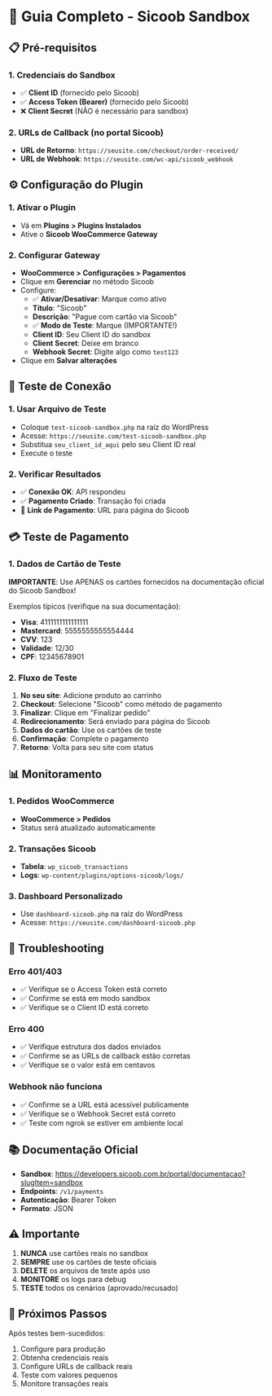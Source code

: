 # 🧪 Guia Completo - Sicoob Sandbox

## 📋 Pré-requisitos

### 1. Credenciais do Sandbox
- ✅ **Client ID** (fornecido pelo Sicoob)
- ✅ **Access Token (Bearer)** (fornecido pelo Sicoob)
- ❌ **Client Secret** (NÃO é necessário para sandbox)

### 2. URLs de Callback (no portal Sicoob)
- **URL de Retorno**: `https://seusite.com/checkout/order-received/`
- **URL de Webhook**: `https://seusite.com/wc-api/sicoob_webhook`

## ⚙️ Configuração do Plugin

### 1. Ativar o Plugin
- Vá em **Plugins > Plugins Instalados**
- Ative o **Sicoob WooCommerce Gateway**

### 2. Configurar Gateway
- **WooCommerce > Configurações > Pagamentos**
- Clique em **Gerenciar** no método Sicoob
- Configure:
  - ✅ **Ativar/Desativar**: Marque como ativo
  - **Título**: "Sicoob"
  - **Descrição**: "Pague com cartão via Sicoob"
  - ✅ **Modo de Teste**: Marque (IMPORTANTE!)
  - **Client ID**: Seu Client ID do sandbox
  - **Client Secret**: Deixe em branco
  - **Webhook Secret**: Digite algo como `test123`
- Clique em **Salvar alterações**

## 🧪 Teste de Conexão

### 1. Usar Arquivo de Teste
- Coloque `test-sicoob-sandbox.php` na raiz do WordPress
- Acesse: `https://seusite.com/test-sicoob-sandbox.php`
- Substitua `seu_client_id_aqui` pelo seu Client ID real
- Execute o teste

### 2. Verificar Resultados
- ✅ **Conexão OK**: API respondeu
- ✅ **Pagamento Criado**: Transação foi criada
- 🔗 **Link de Pagamento**: URL para página do Sicoob

## 💳 Teste de Pagamento

### 1. Dados de Cartão de Teste
**IMPORTANTE**: Use APENAS os cartões fornecidos na documentação oficial do Sicoob Sandbox!

Exemplos típicos (verifique na sua documentação):
- **Visa**: 4111111111111111
- **Mastercard**: 5555555555554444
- **CVV**: 123
- **Validade**: 12/30
- **CPF**: 12345678901

### 2. Fluxo de Teste
1. **No seu site**: Adicione produto ao carrinho
2. **Checkout**: Selecione "Sicoob" como método de pagamento
3. **Finalizar**: Clique em "Finalizar pedido"
4. **Redirecionamento**: Será enviado para página do Sicoob
5. **Dados do cartão**: Use os cartões de teste
6. **Confirmação**: Complete o pagamento
7. **Retorno**: Volta para seu site com status

## 📊 Monitoramento

### 1. Pedidos WooCommerce
- **WooCommerce > Pedidos**
- Status será atualizado automaticamente

### 2. Transações Sicoob
- **Tabela**: `wp_sicoob_transactions`
- **Logs**: `wp-content/plugins/options-sicoob/logs/`

### 3. Dashboard Personalizado
- Use `dashboard-sicoob.php` na raiz do WordPress
- Acesse: `https://seusite.com/dashboard-sicoob.php`

## 🔧 Troubleshooting

### Erro 401/403
- ✅ Verifique se o Access Token está correto
- ✅ Confirme se está em modo sandbox
- ✅ Verifique se o Client ID está correto

### Erro 400
- ✅ Verifique estrutura dos dados enviados
- ✅ Confirme se as URLs de callback estão corretas
- ✅ Verifique se o valor está em centavos

### Webhook não funciona
- ✅ Confirme se a URL está acessível publicamente
- ✅ Verifique se o Webhook Secret está correto
- ✅ Teste com ngrok se estiver em ambiente local

## 📚 Documentação Oficial

- **Sandbox**: https://developers.sicoob.com.br/portal/documentacao?slugItem=sandbox
- **Endpoints**: `/v1/payments`
- **Autenticação**: Bearer Token
- **Formato**: JSON

## ⚠️ Importante

1. **NUNCA** use cartões reais no sandbox
2. **SEMPRE** use os cartões de teste oficiais
3. **DELETE** os arquivos de teste após uso
4. **MONITORE** os logs para debug
5. **TESTE** todos os cenários (aprovado/recusado)

## 🚀 Próximos Passos

Após testes bem-sucedidos:
1. Configure para produção
2. Obtenha credenciais reais
3. Configure URLs de callback reais
4. Teste com valores pequenos
5. Monitore transações reais

